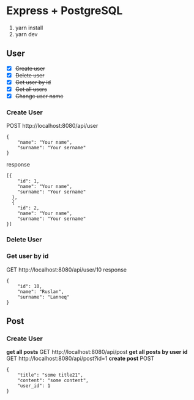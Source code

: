 # Express + PostgreSQL #

1. yarn install
2. yarn dev

## User ##

- [x] ~~Create user~~
- [x] ~~Delete user~~
- [x] ~~Get user by id~~
- [x] ~~Get all users~~
- [x] ~~Change user name~~

### Create User ###
POST http://localhost:8080/api/user
```
{
	"name": "Your name",
	"surname": "Your sername"
}
```
response
```
[{
    "id": 1,
    "name": "Your name",
    "surname": "Your sername"
  },
  {
    "id": 2,
    "name": "Your name",
    "surname": "Your sername"
}]
```
### Delete User ###

### Get user by id ###
GET http://localhost:8080/api/user/10
response
```
{
	"id": 10,
	"name": "Ruslan",
	"surname": "Lanneq"
}
```

## Post ##
### Create User ###

**get all posts** GET http://localhost:8080/api/post 
**get all posts by user id** GET http://localhost:8080/api/post?id=1
**create post** POST
```
{
	"title": "some title21",
	"content": "some content",
	"user_id": 1
}
```

